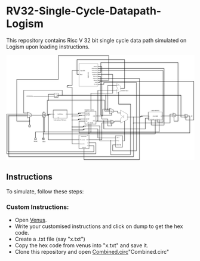 # RV32-Single-Cycle-Datapath-Logism

This repository contains Risc V 32 bit single cycle data path simulated on Logism upon loading instructions.

![Image to Circuit](https://github.com/Agha-Muqarib/RV32-Single-Cycle-Datapath-Logism/blob/main/Risc%20V%2032%20Bit%20SIngle%20Cycle%20Datapath.jpg)

## Instructions

To simulate, follow these steps:

### Custom Instructions:

* Open [Venus](https://www.kvakil.me/venus/).
* Write your customised instructions and click on dump to get the hex code.
* Create a .txt file (say "x.txt")
* Copy the hex code from venus into "x.txt" and save it.
* Clone this repository and open  [Combined.circ]( https://www.kvakil.me/venus/)"Combined.circ"
